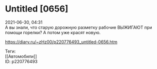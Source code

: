 Untitled [0656]
================

   
 2021-06-30, 04:31   
  А вы знали, что старую дорожную разметку рабочие ВЫЖИГАЮТ при помощи горелки? А потом уже красят новую.   
    
 <https://diary.ru/~zHz00/p220776493_untitled-0656.htm>   
   
 Теги:   
 [[Автомобили]]   
 ID: p220776493